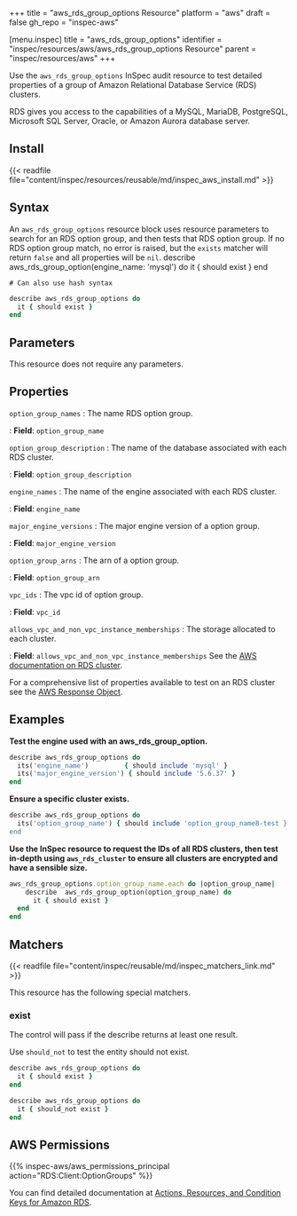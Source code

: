 +++
title = "aws_rds_group_options Resource"
platform = "aws"
draft = false
gh_repo = "inspec-aws"

[menu.inspec]
title = "aws_rds_group_options"
identifier = "inspec/resources/aws/aws_rds_group_options Resource"
parent = "inspec/resources/aws"
+++

Use the `aws_rds_group_options` InSpec audit resource to test detailed properties of a group of Amazon Relational Database Service (RDS) clusters.

RDS gives you access to the capabilities of a MySQL, MariaDB, PostgreSQL, Microsoft SQL Server, Oracle, or Amazon Aurora database server.

## Install

{{< readfile file="content/inspec/resources/reusable/md/inspec_aws_install.md" >}}

## Syntax

An `aws_rds_group_options` resource block uses resource parameters to search for an RDS option group, and then tests that RDS option group.  If no RDS option group match, no error is raised, but the `exists` matcher will return `false` and all properties will be `nil`.
describe aws_rds_group_option(engine_name: 'mysql') do
it { should exist }
end

    # Can also use hash syntax
```ruby
describe aws_rds_group_options do
  it { should exist }
end
```

## Parameters

This resource does not require any parameters.

## Properties

`option_group_names`
: The name RDS option group.

: **Field**: `option_group_name`

`option_group_description`
: The name of the database associated with each RDS cluster.

: **Field**: `option_group_description`

`engine_names`
: The name of the engine associated with each RDS cluster.

: **Field**: `engine_name`

`major_engine_versions`
: The major engine version of a option group.

: **Field**: `major_engine_version`

`option_group_arns`
: The arn of a option group.

: **Field**: `option_group_arn`

`vpc_ids`
: The vpc id of  option group.

: **Field**: `vpc_id`

`allows_vpc_and_non_vpc_instance_memberships`
: The storage allocated to each cluster.

: **Field**: `allows_vpc_and_non_vpc_instance_memberships`
See the [AWS documentation on RDS cluster](https://docs.aws.amazon.com/AWSCloudFormation/latest/UserGuide/aws-resource-rds-optiongroup.html).


For a comprehensive list of properties available to test on an RDS cluster see the [AWS Response Object](https://docs.aws.amazon.com/sdk-for-ruby/v3/api/Aws/RDS/DBCluster.html).

## Examples

**Test the engine used with an aws_rds_group_option.**

```ruby
describe aws_rds_group_options do
  its('engine_name')         { should include 'mysql' }
  its('major_engine_version') { should include '5.6.37' }
end
```

**Ensure a specific cluster exists.**

```ruby
describe aws_rds_group_options do
  its('option_group_name') { should include 'option_group_name8-test }
end
```

**Use the InSpec resource to request the IDs of all RDS clusters, then test in-depth using `aws_rds_cluster` to ensure all clusters are encrypted and have a sensible size.**

```ruby
aws_rds_group_options.option_group_name.each do |option_group_name|
    describe  aws_rds_group_option(option_group_name) do
      it { should exist }
  end
end
```

## Matchers

{{< readfile file="content/inspec/reusable/md/inspec_matchers_link.md" >}}

This resource has the following special matchers.

### exist

The control will pass if the describe returns at least one result.

Use `should_not` to test the entity should not exist.

```ruby
describe aws_rds_group_options do
  it { should exist }
end
```

```ruby
describe aws_rds_group_options do
  it { should_not exist }
end
```

## AWS Permissions

{{% inspec-aws/aws_permissions_principal action="RDS:Client:OptionGroups" %}}

You can find detailed documentation at [Actions, Resources, and Condition Keys for Amazon RDS](https://docs.aws.amazon.com/IAM/latest/UserGuide/list_amazonrds.html).
